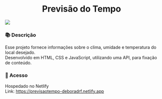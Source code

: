 <h1 align="center"> Previsão do Tempo </h1>
<img src="https://github.com/deboradrf/previsao-do-tempo/assets/130398684/1e5329d0-6415-4b96-9b56-769fa67831b6">

### 📚 Descrição
Esse projeto fornece informações sobre o clima, umidade e temperatura do local desejado. <br>
Desenvolvido em HTML, CSS e JavaScript, utilizando uma API, para fixação de conteúdo.

### 📁 Acesso
Hospedado no Netlify <br>
Link: https://previsaotempo-deboradrf.netlify.app
